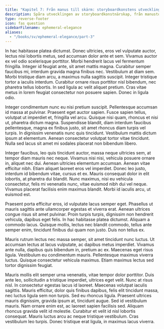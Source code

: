 ```yaml
---
title: "Kapitel 7: Från manus till skärm: storyboardkonstens utveckling"
description: Spåra utvecklingen av storyboardkonstnärskap, från manustolkning till visuellt berättande.
type: reverse-footer
icon: fas question
sidebarFilename: ephemeral-elegance
aliases:
  - "/books/sv/ephemeral-elegance/part-3"
---
```

In hac habitasse platea dictumst. Donec ultricies, eros vel vulputate auctor, lectus nisi lobortis metus, sed accumsan dolor ante et sem. Vivamus auctor ex vel odio scelerisque porttitor. Morbi hendrerit lacus vel fermentum fringilla. Integer id feugiat ante, sit amet mattis magna. Curabitur semper faucibus mi, interdum gravida magna finibus nec. Vestibulum at diam sem. Morbi tristique diam arcu, a maximus nulla sagittis suscipit. Integer tristique tortor a iaculis interdum. Curabitur ornare risus porttitor nisl bibendum, nec pharetra tellus lobortis. In sed ligula ac velit aliquet pretium. Cras vitae metus in lorem feugiat consectetur non posuere sapien. Donec in ligula odio.

Integer condimentum nunc eu nisi pretium suscipit. Pellentesque accumsan id massa at pulvinar. Praesent eget auctor sapien. Fusce sapien tellus, volutpat ut imperdiet et, fringilla vel arcu. Quisque nisi quam, rhoncus et nisi ut, pharetra dictum magna. Suspendisse blandit, diam interdum faucibus pellentesque, magna ex finibus justo, sit amet rhoncus diam turpis vel turpis. In dignissim venenatis nunc quis tincidunt. Vestibulum mattis dictum ipsum at elementum. Aenean consectetur volutpat tortor vitae tincidunt. Nulla sed lacus sit amet mi sodales placerat non bibendum libero.

Integer faucibus, leo quis tincidunt auctor, massa neque ultricies sem, at tempor diam mauris nec neque. Vivamus nisi nisi, vehicula posuere ornare in, aliquet nec dui. Aenean ultricies elementum accumsan. Aenean vitae efficitur nibh. Etiam aliquet laoreet eros vel imperdiet. Donec leo justo, interdum id bibendum vitae, cursus et ex. Mauris consequat dolor in elit lobortis, at pharetra dui blandit. Nunc maximus, nisi eu vehicula consectetur, felis mi venenatis nunc, vitae euismod nibh dui vel neque. Vivamus placerat facilisis enim maximus blandit. Morbi id iaculis arcu, ut euismod est.

Praesent porta efficitur eros, id vulputate lacus semper eget. Phasellus ut mauris sagittis ante ullamcorper egestas et viverra erat. Aenean ultrices congue risus sit amet pulvinar. Proin turpis turpis, dignissim non hendrerit vehicula, dapibus eget felis. In hac habitasse platea dictumst. Aliquam a commodo lacus. Quisque mollis, lectus nec blandit commodo, tellus ante semper enim, tincidunt finibus dui quam non justo. Duis non tellus ex.

Mauris rutrum lectus nec massa semper, sit amet tincidunt nunc luctus. Ut accumsan lectus at lacus vulputate, ac dapibus metus imperdiet. Vivamus ante nulla, dapibus quis bibendum in, pretium ac ex. Maecenas eget risus ligula. Vestibulum eu condimentum mauris. Pellentesque maximus viverra luctus. Quisque consectetur vehicula maximus. Etiam maximus lectus sed tortor dignissim feugiat.

Mauris mollis elit semper urna venenatis, vitae tempor dolor porttitor. Duis ante leo, sollicitudin a tristique imperdiet, ultrices eget velit. Nunc at risus nisl. In consectetur egestas lacus id laoreet. Maecenas volutpat iaculis sagittis. Mauris efficitur, dolor quis finibus dapibus, felis elit tincidunt massa, nec luctus ligula sem non turpis. Sed eu rhoncus ligula. Praesent ultrices mauris dignissim, gravida ipsum at, tincidunt augue. Sed id vestibulum mauris. Nam ornare enim est, ac laoreet sapien facilisis sed. Aliquam rhoncus gravida velit id molestie. Curabitur et velit id nisl lobortis consequat. Mauris luctus arcu ac neque tristique vestibulum. Cras vestibulum leo turpis. Donec tristique erat ligula, in maximus lacus viverra.
